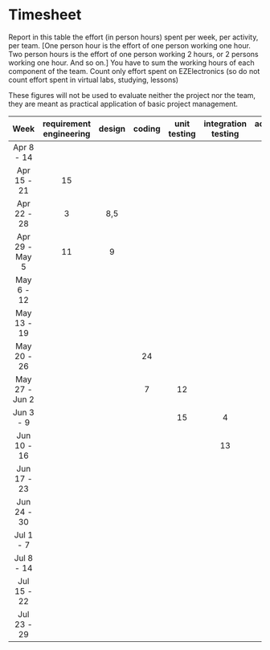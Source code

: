 # Timesheet

Report in this table the effort (in person hours) spent per week, per activity, per team.
[One person hour is the effort of one person working one hour.
Two person hours is the effort of one person working 2 hours, or 2 persons working one hour. And so on.]
You have to sum the working hours of each component of the team.
Count only effort spent on EZElectronics (so do not count effort spent in virtual labs, studying, lessons)

These figures will not be used to evaluate neither the project nor the team, they are meant as practical application of basic project management.

|      Week      | requirement engineering | design | coding | unit testing | integration testing | acceptance testing | management | git maven |
| :------------: | :---------------------: | :----: | :----: | :----------: | :-----------------: | :----------------: | :--------: | :-------: |
|   Apr 8 - 14   |                         |        |        |              |                     |                    |            |           |
|  Apr 15 - 21   |          15             |        |        |              |                     |                    |            |           |
|  Apr 22 - 28   |           3             |   8,5  |        |              |                     |                    |      6     |           |
| Apr 29 - May 5 |           11            |    9   |        |              |                     |                    |      10    |           |
|   May 6 - 12   |                         |        |        |              |                     |                    |            |           |
|  May 13 - 19   |                         |        |        |              |                     |                    |            |           |
|  May 20 - 26   |                         |        |   24   |              |                     |                    |      8     |           |
| May 27 - Jun 2 |                         |        |   7    |       12     |                     |                    |            |           |
|   Jun 3 - 9    |                         |        |        |     15       |         4           |                    |            |           |
|  Jun 10 - 16   |                         |        |        |              |         13          |                    |      4     |           |
|  Jun 17 - 23   |                         |        |        |              |                     |          9        |            |           |
|  Jun 24 - 30   |                         |        |        |              |                     |                    |            |           |
|   Jul 1 - 7    |                         |        |        |              |                     |                    |            |           |
|   Jul 8 - 14   |                         |        |        |              |                     |                    |            |           |
|  Jul 15 - 22   |                         |        |        |              |                     |                    |            |           |
|  Jul 23 - 29   |                         |        |        |              |                     |                    |            |           |
